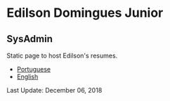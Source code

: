 # Edilson Domingues Junior
## SysAdmin

Static page to host Edilson's resumes.


- [Portuguese](https://github.com/edilsondjr/page/blob/master/curriculo_edilson.pdf)
- [English](https://github.com/edilsondjr/page/blob/master/resume_edilson.pdf)

Last Update: December 06, 2018
